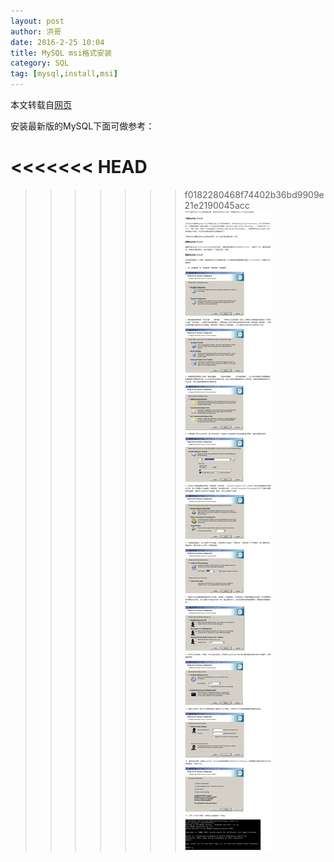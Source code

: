 ```yaml
---
layout: post
author: 洪哥
date: 2016-2-25 10:04
title: MySQL msi格式安装
category: SQL
tag: [mysql,install,msi]
---
```


本文转载自[网页](http://www.splaybow.com/post/mysql-5-5-33-install.html)

安装最新版的MySQL下面可做参考：

<<<<<<< HEAD
=======
<!-- more -->

>>>>>>> f0182280468f74402b36bd9909e21e2190045acc
![mysql install](/public/img/sql/mysql_msi_install.png)

